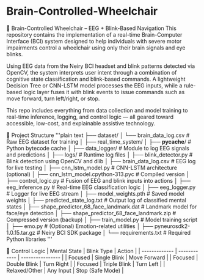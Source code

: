 # Brain-Controlled-Wheelchair


🧠 Brain-Controlled Wheelchair – EEG + Blink-Based Navigation
This repository contains the implementation of a real-time Brain-Computer Interface (BCI) system designed to help individuals with severe motor impairments control a wheelchair using only their brain signals and eye blinks.

Using EEG data from the Neiry BCI headset and blink patterns detected via OpenCV, the system interprets user intent through a combination of cognitive state classification and blink-based commands. A lightweight Decision Tree or CNN-LSTM model processes the EEG inputs, while a rule-based logic layer fuses it with blink events to issue commands such as move forward, turn left/right, or stop.

This repo includes everything from data collection and model training to real-time inference, logging, and control logic — all geared toward accessible, low-cost, and explainable assistive technology.

📁 Project Structure
'''plain text
├── dataset/
│   └── brain_data_log.csv                # Raw EEG dataset for training
│
├── real_time_system/
│   ├── __pycache__/                      # Python bytecode cache
│   ├── data_logger/                      # Module to log EEG signals and predictions
│   ├── logs/                             # Runtime log files
│   ├── blink_detector.py                 # Blink detection using OpenCV and dlib
│   ├── brain_data_log.csv                # EEG log for live testing
│   ├── cnn_lstm_model.py                 # CNN-LSTM architecture (optional)
│   ├── cnn_lstm_model.cpython-313.pyc    # Compiled version
│   ├── control_logic.py                  # Fusion of EEG and blink inputs into actions
│   ├── eeg_inference.py                  # Real-time EEG classification logic
│   ├── eeg_logger.py                     # Logger for live EEG stream
│   ├── model_weights.pth                 # Saved model weights
│   ├── predicted_state_log.txt           # Output log of classified mental states
│   ├── shape_predictor_68_face_landmark.dat  # Landmark model for face/eye detection
│   ├── shape_predictor_68_face_landmark.zip  # Compressed version (backup)
│   ├── train_model.py                    # Model training script
│   ├── emo.py                            # (Optional) Emotion-related utilities
│   ├── pyneurosdk2-1.0.15.tar.gz         # Neiry BCI SDK package
│   └── requirements.txt                  # Required Python libraries
'''


🧠 Control Logic
| Mental State  | Blink Type   | Action           |
| ------------- | ------------ | ---------------- |
| Focused       | Single Blink | Move Forward     |
| Focused       | Double Blink | Turn Right       |
| Focused       | Triple Blink | Turn Left        |
| Relaxed/Other | Any Input    | Stop (Safe Mode) |

